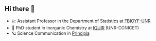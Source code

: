 ## Hi there 👋

- 📈 Assistant Professor in the Department of Statistics at [FBIOYF-UNR](https://www.fbioyf.unr.edu.ar/)
- 🧪 PhD student in Inorganic Chemistry at [IQUIR](https://www.iquir-conicet.gov.ar/) (UNR-CONICET) 
- 🪐 Science Communication in [Principia](https://principia.io/)  

<!--
**joa-ferreyra/joa-ferreyra** is a ✨ _special_ ✨ repository because its `README.md` (this file) appears on your GitHub profile.

Here are some ideas to get you started:

- 🔭 I’m currently working on ...
- 🌱 I’m currently learning ...
- 👯 I’m looking to collaborate on ...
- 🤔 I’m looking for help with ...
- 💬 Ask me about ...
- 📫 How to reach me: ...
- 😄 Pronouns: ...
- ⚡ Fun fact: ...
-->

